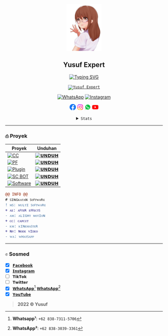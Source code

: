 <p align="center">
<a href="#"><img src="./Media's/moe-3669736_640_2.png" alt="Anime" height="150"></a>
<h2 align="center">Yusuf Expert</h2>
</p>

<p align="center">
<a href="#"><img src="http://readme-typing-svg.herokuapp.com?font=Roboto+Mono&pause=1000&color=FFFF00&center=true&vCenter=true&width=435&lines=WA%3A+%2B62+838-7311-5706;IG%3A+yusuf.expert" alt="Typing SVG" /></a>
</p>

<p align="center">
<code><a href="#"><img height="35" src="https://img.shields.io/badge/-Yusuf%20Expert-blue?style=for-the-badge" alt="Yusuf Expert"></a></code>
</p>

<p align="center">
<a href="https://wa.me/6283873115706"><img height="30" src="https://img.shields.io/badge/WhatsApp-+6283873115706-green?colorA=64C864&colorB=4BAF4B&style=for-the-badge" alt="WhatsApp"></a>
<a href="https://www.instagram.com/yusuf.expert"><img height="30" src="https://img.shields.io/badge/Instagram-yusuf.expert-red?colorA=C86464&colorB=AF4B4B&style=for-the-badge" alt="Instagram"></a>
</p>

<p align="center">
<a href="#"><img height="20" alt="Facebook" src="./Media's/Logo's/facebook.png"></a>
<a href="#"><img height="20" alt="Instagram" src="./Media's/Logo's/instagram.png"></a>
<a href="#"><img height="20" alt="WhatsApp" src="./Media's/Logo's/whatsapp.png"></a>
<a href="#"><img height="20" alt="YouTube" src="./Media's/Logo's/youtube.png"></a>
</p>

<div align="center">
<details>
<summary><code>Stats</code></summary>
<p align="left">
<a href="#"><img src="https://github-readme-stats.vercel.app/api/pin/?username=YusufExpert&repo=YusufExpert&theme=react" alt="Pin"></a>
</p>
<p align="left">
<a href="#"><img src="https://github-readme-stats.vercel.app/api?username=YusufExpert&show_icons=true&theme=react" alt="Stats"></a>
</p>
<p align="left">
<a href="#"><img src="https://github-readme-stats.vercel.app/api/top-langs/?username=YusufExpert&layout=compact&theme=react" alt="Top Langs"></a>
</p>
</details>
</div>

---
### `⎙` Proyek
|Proyek|Unduhan|
|-|-|
|[![CC](https://img.shields.io/badge/-Color%20Correction-blue?style=for-the-badge)](#)|[![`𝗨𝗡𝗗𝗨𝗛`](https://img.shields.io/badge/-UNDUH-brightgreen?style=for-the-badge)](https://github.com/YusufExpert/YusufExpert/blob/main/CC's/README.md)|
|[![PF](https://img.shields.io/badge/-Project%20File-blue?style=for-the-badge)](#)|[![`𝗨𝗡𝗗𝗨𝗛`](https://img.shields.io/badge/-UNDUH-brightgreen?style=for-the-badge)]()|
|[![Plugin](https://img.shields.io/badge/-Plugin-grey?style=for-the-badge)](#)|[![`𝗨𝗡𝗗𝗨𝗛`](https://img.shields.io/badge/-UNDUH-grey?style=for-the-badge)](#)|
|[![SC BOT](https://img.shields.io/badge/-Script%20BOT-grey?style=for-the-badge)](#)|[![`𝗨𝗡𝗗𝗨𝗛`](https://img.shields.io/badge/-UNDUH-grey?style=for-the-badge)](#)|
|[![Software](https://img.shields.io/badge/-Software-blue?style=for-the-badge)](#)|[![`𝗨𝗡𝗗𝗨𝗛`](https://img.shields.io/badge/-UNDUH-brightgreen?style=for-the-badge)](https://github.com/YusufExpert/YusufExpert/blob/main/Software's/README.md)|

```diff
@@ INFO @@
# ꜱɪɴɢᴋᴀᴛᴀɴ ꜱᴏꜰᴛᴡᴀʀᴇ 
! ᴍꜱ: ᴍᴜʟᴛɪ ꜱᴏꜰᴛᴡᴀʀᴇ 
+ ᴀᴇ: ᴀꜰᴛᴇʀ ᴇꜰꜰᴇᴄᴛꜱ 
- ᴀᴍ: ᴀʟɪɢʜᴛ ᴍᴏᴛɪᴏɴ 
+ ᴄᴄ: ᴄᴀᴘᴄᴜᴛ 
- ᴋᴍ: ᴋɪɴᴇᴍᴀꜱᴛᴇʀ 
+ ɴᴠ: ɴᴏᴅᴇ ᴠɪᴅᴇᴏ 
- ᴡᴀ: ᴡʜᴀᴛꜱᴀᴘᴘ  
```
---
### `✆` Sosmed
- [x] [`𝗙𝗮𝗰𝗲𝗯𝗼𝗼𝗸`](https://www.facebook.com/yusuf.oct)
- [x] [`𝗜𝗻𝘀𝘁𝗮𝗴𝗿𝗮𝗺`](https://www.instagram.com/yusuf.expert)
- [ ] `𝗧𝗶𝗸𝗧𝗼𝗸`
- [ ] `𝗧𝘄𝗶𝘁𝘁𝗲𝗿`
- [x] [`𝗪𝗵𝗮𝘁𝘀𝗔𝗽𝗽`](https://wa.me/6283873115706)[^1] [`𝗪𝗵𝗮𝘁𝘀𝗔𝗽𝗽`](https://wa.me/6283830393361)[^2]
- [x] [`𝗬𝗼𝘂𝗧𝘂𝗯𝗲`](https://youtube.com/channel/UC2e7RORRZrNNTyXXO4lqvjw)

[^1]: **Whatsapp¹**: `+62 838-7311-5706`
[^2]: **WhatsApp²**: `+62 838-3039-3361`

> **2022 © Yusuf**
